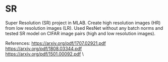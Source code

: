 # SR
Super Resolution (SR) project in MLAB. Create high resolution images (HR) from low resolution images (LR). Used ResNet without any batch norms and tested SR model on CIFAR image pairs (high and low resolution images).

References:
https://arxiv.org/pdf/1707.02921.pdf \
https://arxiv.org/pdf/1808.03344.pdf \
https://arxiv.org/pdf/1501.00092.pdf \